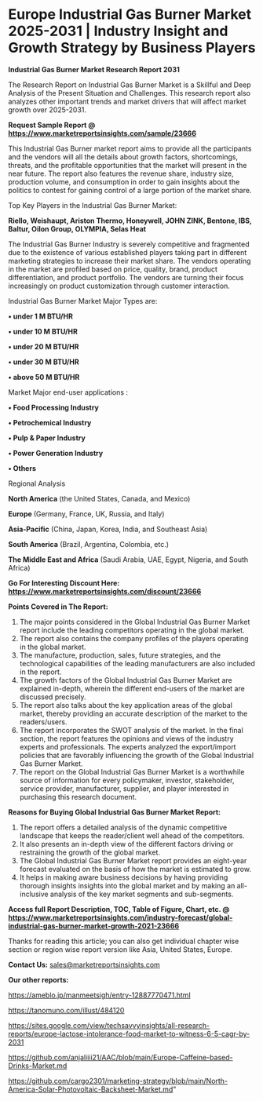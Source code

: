 # Europe Industrial Gas Burner Market 2025-2031 | Industry Insight and Growth Strategy by Business Players

<strong>Industrial Gas Burner Market Research Report 2031</strong>

The Research Report on Industrial Gas Burner Market is a Skillful and Deep Analysis of the Present Situation and Challenges. This research report also analyzes other important trends and market drivers that will affect market growth over 2025-2031.

<strong>Request Sample Report @ <a href=https://www.marketreportsinsights.com/sample/23666>https://www.marketreportsinsights.com/sample/23666</a></strong>

This Industrial Gas Burner market report aims to provide all the participants and the vendors will all the details about growth factors, shortcomings, threats, and the profitable opportunities that the market will present in the near future. The report also features the revenue share, industry size, production volume, and consumption in order to gain insights about the politics to contest for gaining control of a large portion of the market share.

Top Key Players in the Industrial Gas Burner Market:

<strong>Riello, Weishaupt, Ariston Thermo, Honeywell, JOHN ZINK, Bentone, IBS, Baltur, Oilon Group, OLYMPIA, Selas Heat</strong>

The Industrial Gas Burner Industry is severely competitive and fragmented due to the existence of various established players taking part in different marketing strategies to increase their market share. The vendors operating in the market are profiled based on price, quality, brand, product differentiation, and product portfolio. The vendors are turning their focus increasingly on product customization through customer interaction.

Industrial Gas Burner Market Major Types are:

<strong>• under 1 M BTU/HR

• under 10 M BTU/HR

• under 20 M BTU/HR

• under 30 M BTU/HR

• above 50 M BTU/HR</strong>

Market Major end-user applications :

<strong>• Food Processing Industry

• Petrochemical Industry

• Pulp & Paper Industry

• Power Generation Industry

• Others</strong>

Regional Analysis

</u><strong><b>North America</b></strong> (the United States, Canada, and Mexico)

<strong><b>Europe </b></strong>(Germany, France, UK, Russia, and Italy)

<strong><b>Asia-Pacific</b></strong> (China, Japan, Korea, India, and Southeast Asia)

<strong><b>South America</b></strong> (Brazil, Argentina, Colombia, etc.)

<strong><b>The Middle East and Africa</b></strong> (Saudi Arabia, UAE, Egypt, Nigeria, and South Africa)

<strong>Go For Interesting Discount Here: <a href=https://www.marketreportsinsights.com/discount/23666>https://www.marketreportsinsights.com/discount/23666</a></strong>

<strong>Points Covered in The Report:</strong>
<ol>
  <li>The major points considered in the Global Industrial Gas Burner Market report include the leading competitors operating in the global market.</li>
  <li>The report also contains the company profiles of the players operating in the global market.</li>
  <li>The manufacture, production, sales, future strategies, and the technological capabilities of the leading manufacturers are also included in the report.</li>
  <li>The growth factors of the Global Industrial Gas Burner Market are explained in-depth, wherein the different end-users of the market are discussed precisely.</li>
  <li>The report also talks about the key application areas of the global market, thereby providing an accurate description of the market to the readers/users.</li>
  <li>The report incorporates the SWOT analysis of the market. In the final section, the report features the opinions and views of the industry experts and professionals. The experts analyzed the export/import policies that are favorably influencing the growth of the Global Industrial Gas Burner Market.</li>
  <li>The report on the Global Industrial Gas Burner Market is a worthwhile source of information for every policymaker, investor, stakeholder, service provider, manufacturer, supplier, and player interested in purchasing this research document.</li>
</ol>
<strong>Reasons for Buying Global Industrial Gas Burner Market Report:</strong>

<ol>
  <li>The report offers a detailed analysis of the dynamic competitive landscape that keeps the reader/client well ahead of the competitors.</li>
  <li>It also presents an in-depth view of the different factors driving or restraining the growth of the global market.</li>
  <li>The Global Industrial Gas Burner Market report provides an eight-year forecast evaluated on the basis of how the market is estimated to grow.</li>
  <li>It helps in making aware business decisions by having providing thorough insights insights into the global market and by making an all-inclusive analysis of the key market segments and sub-segments.</li>
</ol>
<strong>Access full Report Description, TOC, Table of Figure, Chart, etc. @ <a href=https://www.marketreportsinsights.com/industry-forecast/global-industrial-gas-burner-market-growth-2021-23666>https://www.marketreportsinsights.com/industry-forecast/global-industrial-gas-burner-market-growth-2021-23666</a></strong>


Thanks for reading this article; you can also get individual chapter wise section or region wise report version like Asia, United States, Europe.

<strong>Contact Us:</strong>
sales@marketreportsinsights.com

<strong>Our other reports:</strong>

<a href=https://ameblo.jp/manmeetsigh/entry-12887770471.html>https://ameblo.jp/manmeetsigh/entry-12887770471.html</a>

<a href=https://tanomuno.com/illust/484120>https://tanomuno.com/illust/484120</a>

<a href=https://sites.google.com/view/techsavvyinsights/all-research-reports/europe-lactose-intolerance-food-market-to-witness-6-5-cagr-by-2031>https://sites.google.com/view/techsavvyinsights/all-research-reports/europe-lactose-intolerance-food-market-to-witness-6-5-cagr-by-2031</a>

<a href=https://github.com/anjaliiii21/AAC/blob/main/Europe-Caffeine-based-Drinks-Market.md>https://github.com/anjaliiii21/AAC/blob/main/Europe-Caffeine-based-Drinks-Market.md</a>

<a href=https://github.com/cargo2301/marketing-strategy/blob/main/North-America-Solar-Photovoltaic-Backsheet-Market.md>https://github.com/cargo2301/marketing-strategy/blob/main/North-America-Solar-Photovoltaic-Backsheet-Market.md</a>"
